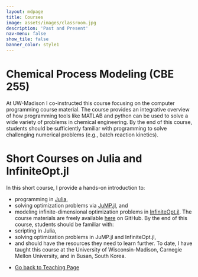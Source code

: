```yaml
---
layout: mdpage
title: Courses
image: assets/images/classroom.jpg
description: 'Past and Present'
nav-menu: false
show_tile: false
banner_color: style1
---
```


# Chemical Process Modeling (CBE 255)
At UW-Madison I co-instructed this course focusing on the computer programming course material. The course provides an integrative overview of how programming tools like MATLAB and python can be used to solve a wide variety of problems in chemical engineering. By the end of this course, students should be sufficiently familiar with programming to solve challenging numerical problems (e.g., batch reaction kinetics).

# Short Courses on Julia and InfiniteOpt.jl
In this short course, I provide a hands-on introduction to:
- programming in [Julia](https://julialang.org/),
- solving optimization problems via [JuMP.jl](https://jump.dev/), and
- modeling infinite-dimensional optimization problems in [InfiniteOpt.jl](https://infiniteopt.github.io/InfiniteOpt.jl/stable/).
The course materials are freely available [here](https://github.com/infiniteopt/InfiniteOptTutorials/tree/main/short_course) on GitHub. By the end of this course, students should be familiar with:
- scripting in Julia,
- solving optimization problems in JuMP.jl and InfiniteOpt.jl,
- and should have the resources they need to learn further.
To date, I have taught this course at the University of Wisconsin-Madison, Carnegie Mellon University, and in Busan, South Korea.



<ul class="actions">
    <li><a href="/teaching.html#courses" class="button icon fa-arrow-left">Go back to Teaching Page</a></li>
</ul>